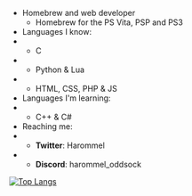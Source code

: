 * Homebrew and web developer
  * Homebrew for the PS Vita, PSP and PS3
* Languages I know:
* * C
* * Python & Lua
* * HTML, CSS, PHP & JS
* Languages I'm learning:
* * C++ & C#
* Reaching me:
* * **Twitter**: Harommel
* * **Discord**: harommel_oddsock

[![Top Langs](https://github-readme-stats.vercel.app/api/top-langs/?username=HarommelRabbid&layout=pie)](https://github.com/anuraghazra/github-readme-stats)

<!---
HarommelRabbid/HarommelRabbid is a ✨ special ✨ repository because its `README.md` (this file) appears on your GitHub profile.
You can click the Preview link to take a look at your changes.
--->
